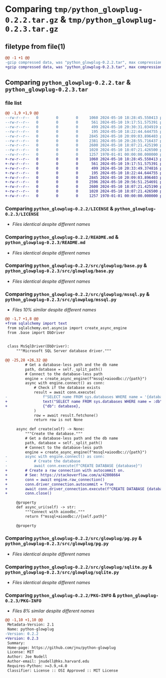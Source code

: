 # Comparing `tmp/python_glowplug-0.2.2.tar.gz` & `tmp/python_glowplug-0.2.3.tar.gz`

## filetype from file(1)

```diff
@@ -1 +1 @@
-gzip compressed data, was "python_glowplug-0.2.2.tar", max compression
+gzip compressed data, was "python_glowplug-0.2.3.tar", max compression
```

## Comparing `python_glowplug-0.2.2.tar` & `python_glowplug-0.2.3.tar`

### file list

```diff
@@ -1,9 +1,9 @@
--rw-r--r--   0        0        0     1060 2024-05-10 18:28:45.550413 python_glowplug-0.2.2/LICENSE
--rw-r--r--   0        0        0      561 2024-05-10 19:17:51.575391 python_glowplug-0.2.2/README.md
--rw-r--r--   0        0        0      499 2024-05-10 20:30:31.034919 python_glowplug-0.2.2/pyproject.toml
--rw-r--r--   0        0        0      195 2024-05-10 18:22:44.644755 python_glowplug-0.2.2/src/glowplug/__init__.py
--rw-r--r--   0        0        0     2845 2024-05-10 20:09:03.896403 python_glowplug-0.2.2/src/glowplug/base.py
--rw-r--r--   0        0        0     2381 2024-05-10 20:28:55.716437 python_glowplug-0.2.2/src/glowplug/mssql.py
--rw-r--r--   0        0        0     2600 2024-05-10 18:07:21.425190 python_glowplug-0.2.2/src/glowplug/pg.py
--rw-r--r--   0        0        0     1020 2024-05-10 18:07:21.426500 python_glowplug-0.2.2/src/glowplug/sqlite.py
--rw-r--r--   0        0        0     1257 1970-01-01 00:00:00.000000 python_glowplug-0.2.2/PKG-INFO
+-rw-r--r--   0        0        0     1060 2024-05-10 18:28:45.550413 python_glowplug-0.2.3/LICENSE
+-rw-r--r--   0        0        0      561 2024-05-10 19:17:51.575391 python_glowplug-0.2.3/README.md
+-rw-r--r--   0        0        0      499 2024-05-10 20:33:49.374816 python_glowplug-0.2.3/pyproject.toml
+-rw-r--r--   0        0        0      195 2024-05-10 18:22:44.644755 python_glowplug-0.2.3/src/glowplug/__init__.py
+-rw-r--r--   0        0        0     2845 2024-05-10 20:09:03.896403 python_glowplug-0.2.3/src/glowplug/base.py
+-rw-r--r--   0        0        0     2596 2024-05-10 20:56:51.254691 python_glowplug-0.2.3/src/glowplug/mssql.py
+-rw-r--r--   0        0        0     2600 2024-05-10 18:07:21.425190 python_glowplug-0.2.3/src/glowplug/pg.py
+-rw-r--r--   0        0        0     1020 2024-05-10 18:07:21.426500 python_glowplug-0.2.3/src/glowplug/sqlite.py
+-rw-r--r--   0        0        0     1257 1970-01-01 00:00:00.000000 python_glowplug-0.2.3/PKG-INFO
```

### Comparing `python_glowplug-0.2.2/LICENSE` & `python_glowplug-0.2.3/LICENSE`

 * *Files identical despite different names*

### Comparing `python_glowplug-0.2.2/README.md` & `python_glowplug-0.2.3/README.md`

 * *Files identical despite different names*

### Comparing `python_glowplug-0.2.2/src/glowplug/base.py` & `python_glowplug-0.2.3/src/glowplug/base.py`

 * *Files identical despite different names*

### Comparing `python_glowplug-0.2.2/src/glowplug/mssql.py` & `python_glowplug-0.2.3/src/glowplug/mssql.py`

 * *Files 10% similar despite different names*

```diff
@@ -1,7 +1,8 @@
+from sqlalchemy import text
 from sqlalchemy.ext.asyncio import create_async_engine
 from .base import DbDriver
 
 
 class MsSqlDriver(DbDriver):
     """Microsoft SQL Server database driver."""
 
@@ -25,28 +26,32 @@
         # Get a database-less path and the db name
         path, database = self._split_path()
         # Connect to the database-less path
         engine = create_async_engine(f"mssql+aioodbc://{path}")
         async with engine.connect() as conn:
             # Check if the database exists
             result = await conn.execute(
-                f"SELECT name FROM sys.databases WHERE name = '{database}'"
+                text("SELECT name FROM sys.databases WHERE name = :db"),
+                {"db": database},
             )
             row = await result.fetchone()
             return row is not None
 
     async def create(self) -> None:
         """Create the database."""
         # Get a database-less path and the db name
         path, database = self._split_path()
         # Connect to the database-less path
         engine = create_async_engine(f"mssql+aioodbc://{path}")
-        async with engine.connect() as conn:
-            # Create the database
-            await conn.execute(f"CREATE DATABASE {database}")
+        # Create a raw connection with autocommit on.
+        # See: https://stackoverflow.com/a/42008664
+        conn = await engine.raw_connection()
+        conn.driver_connection.autocommit = True
+        await conn.driver_connection.execute(f"CREATE DATABASE {database}")
+        conn.close()
 
     @property
     def async_uri(self) -> str:
         """Connect with aioodbc."""
         return f"mssql+aioodbc://{self.path}"
 
     @property
```

### Comparing `python_glowplug-0.2.2/src/glowplug/pg.py` & `python_glowplug-0.2.3/src/glowplug/pg.py`

 * *Files identical despite different names*

### Comparing `python_glowplug-0.2.2/src/glowplug/sqlite.py` & `python_glowplug-0.2.3/src/glowplug/sqlite.py`

 * *Files identical despite different names*

### Comparing `python_glowplug-0.2.2/PKG-INFO` & `python_glowplug-0.2.3/PKG-INFO`

 * *Files 8% similar despite different names*

```diff
@@ -1,10 +1,10 @@
 Metadata-Version: 2.1
 Name: python-glowplug
-Version: 0.2.2
+Version: 0.2.3
 Summary: 
 Home-page: https://github.com/jnu/python-glowplug
 License: MIT
 Author: Joe Nudell
 Author-email: jnudell@hks.harvard.edu
 Requires-Python: >=3.9,<4.0
 Classifier: License :: OSI Approved :: MIT License
```

